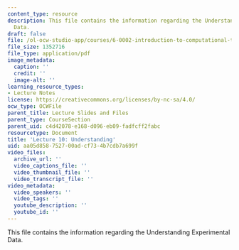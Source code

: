 ```yaml
---
content_type: resource
description: This file contains the information regarding the Understanding Experimental
  Data.
draft: false
file: /ol-ocw-studio-app/courses/6-0002-introduction-to-computational-thinking-and-data-science-fall-2016/aa05d858752700adcf734b7cdb7a699f_MIT6_0002F16_lec10.pdf
file_size: 1352716
file_type: application/pdf
image_metadata:
  caption: ''
  credit: ''
  image-alt: ''
learning_resource_types:
- Lecture Notes
license: https://creativecommons.org/licenses/by-nc-sa/4.0/
ocw_type: OCWFile
parent_title: Lecture Slides and Files
parent_type: CourseSection
parent_uid: c4d42078-e168-d096-eb09-fadfcff2fabc
resourcetype: Document
title: 'Lecture 10: Understanding'
uid: aa05d858-7527-00ad-cf73-4b7cdb7a699f
video_files:
  archive_url: ''
  video_captions_file: ''
  video_thumbnail_file: ''
  video_transcript_file: ''
video_metadata:
  video_speakers: ''
  video_tags: ''
  youtube_description: ''
  youtube_id: ''
---
```

This file contains the information regarding the Understanding Experimental Data.